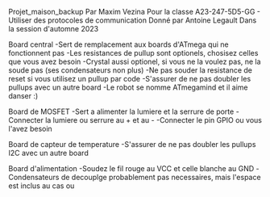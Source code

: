 Projet_maison_backup
Par Maxim Vezina
Pour la classe A23-247-5D5-GG - Utiliser des protocoles de communication
Donné par Antoine Legault
Dans la session d'automne 2023

Board central
-Sert de remplacement aux boards d'ATmega qui ne fonctionnent pas
-Les resistances de pullup sont optionels, chosisez celles que vous avez besoin
-Crystal aussi optionel, si vous ne la voulez pas, ne la soude pas (ses condensateurs non plus)
-Ne pas souder la resistance de reset si vous utilisez un pullup par code
-S'assurer de ne pas doubler les pullups avec un autre board
-Le robot se nomme ATmegamind et il aime danser :)

Board de MOSFET
-Sert a alimenter la lumiere et la serrure de porte
-Connecter la lumiere ou serrure au + et au -
-Connecter le pin GPIO ou vous l'avez besoin

Board de capteur de temperature
-S'assurer de ne pas doubler les pullups I2C avec un autre board

Board d'alimentation
-Soudez le fil rouge au VCC et celle blanche au GND
-Condensateurs de decouplge probablement pas necessaires, mais l'espace est inclus au cas ou
